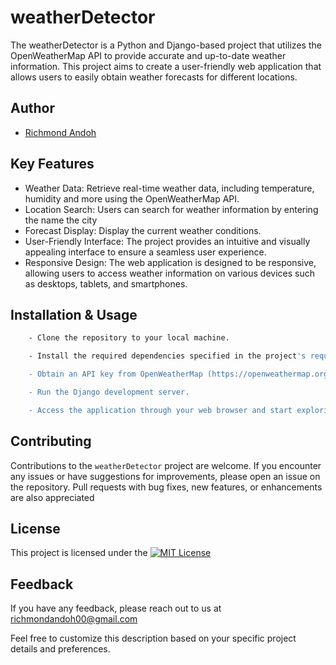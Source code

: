
# weatherDetector

The weatherDetector is a Python and Django-based project that utilizes the OpenWeatherMap API to provide accurate and up-to-date weather information. This project aims to create a user-friendly web application that allows users to easily obtain weather forecasts for different locations.


## Author

- [Richmond Andoh](https://www.github.com/Richmond-Andoh)


## Key Features

- Weather Data: Retrieve real-time weather data, including temperature, humidity and more using the OpenWeatherMap API.
- Location Search: Users can search for weather information by entering the name the city
- Forecast Display: Display the current weather conditions.
- User-Friendly Interface: The project provides an intuitive and visually appealing interface to ensure a seamless user experience.
- Responsive Design: The web application is designed to be responsive, allowing users to access weather information on various devices such as desktops, tablets, and smartphones.

## Installation & Usage


```bash
    - Clone the repository to your local machine.

    - Install the required dependencies specified in the project's requirements.txt file.

    - Obtain an API key from OpenWeatherMap (https://openweathermap.org/) and configure it in the project settings.

    - Run the Django development server.

    - Access the application through your web browser and start exploring weather information for different locations.
```
    
## Contributing

Contributions to the `weatherDetector` project are welcome. If you encounter any issues or have suggestions for improvements, please open an issue on the repository. Pull requests with bug fixes, new features, or enhancements are also appreciated


## License
This project is licensed under the [![MIT License](https://img.shields.io/badge/License-MIT-green.svg)](https://choosealicense.com/licenses/mit/)

## Feedback

If you have any feedback, please reach out to us at richmondandoh00@gmail.com

Feel free to customize this description based on your specific project details and preferences.

